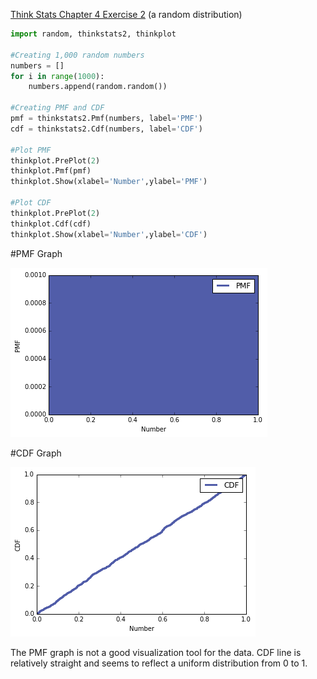 [Think Stats Chapter 4 Exercise 2](http://greenteapress.com/thinkstats2/html/thinkstats2005.html#toc41) (a random distribution)

```python
import random, thinkstats2, thinkplot

#Creating 1,000 random numbers
numbers = []
for i in range(1000):
    numbers.append(random.random())

#Creating PMF and CDF
pmf = thinkstats2.Pmf(numbers, label='PMF')
cdf = thinkstats2.Cdf(numbers, label='CDF')

#Plot PMF
thinkplot.PrePlot(2)
thinkplot.Pmf(pmf)
thinkplot.Show(xlabel='Number',ylabel='PMF')

#Plot CDF
thinkplot.PrePlot(2)
thinkplot.Cdf(cdf)
thinkplot.Show(xlabel='Number',ylabel='CDF')
```

#PMF Graph

![Rand_Num_PMF](https://github.com/justindchien/dsp/blob/master/statistics/rand_num_PMF.png?raw=true)

#CDF Graph

![Rand_Num_CDF](https://github.com/justindchien/dsp/blob/master/statistics/rand_num_CDF.png?raw=true)

The PMF graph is not a good visualization tool for the data. CDF line is relatively straight and seems to reflect a uniform distribution from 0 to 1.
